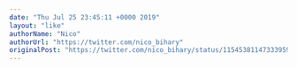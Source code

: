 ```yaml
---
date: "Thu Jul 25 23:45:11 +0000 2019"
layout: "like"
authorName: "Nico"
authorUrl: "https://twitter.com/nico_bihary"
originalPost: "https://twitter.com/nico_bihary/status/1154538114733395968"
---
```

